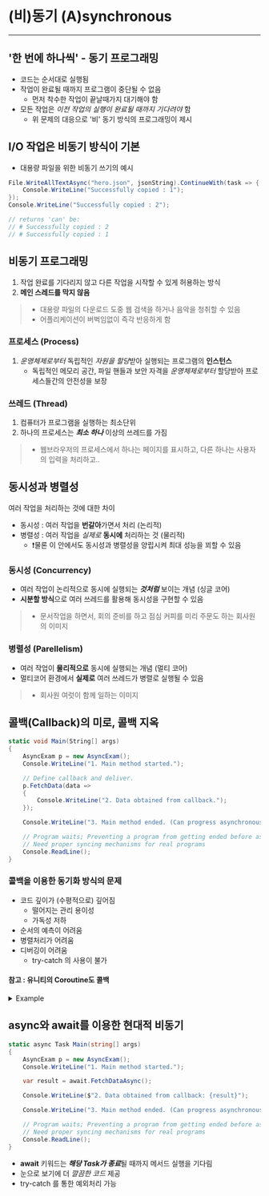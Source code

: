 # (비)동기 (A)synchronous
------
## '한 번에 하나씩' - 동기 프로그래밍
- 코드는 순서대로 실행됨
- 작업이 완료될 때까지 프로그램이 중단될 수 없음
  - 먼저 착수한 작업이 끝날때가지 대기해야 함
- 모든 작업은 *이전 작업의 실행이 완료될 때까지 기다려야* 함
  - 위 문제의 대응으로 '비' 동기 방식의 프로그래밍이 제시

## I/O 작업은 비동기 방식이 기본
- 대용량 파일을 위한 비동기 쓰기의 예시
```C#
File.WriteAllTextAsync("hero.json", jsonString).ContinueWith(task => {
    Console.WriteLine("Successfully copied : 1");
});
Console.WriteLine("Successfully copied : 2");

// returns 'can' be:
// # Successfully copied : 2
// # Successfully copied : 1
```

## 비동기 프로그래밍
1. 작업 완료를 기다리지 않고 다른 작업을 시작할 수 있게 허용하는 방식
2. **메인 스레드를 막지 않음**
>  - 대용량 파일의 다운로드 도중 웹 검색을 하거나 음악을 청취할 수 있음
> - 어플리케이션이 버벅임없이 즉각 반응하게 함

### 프로세스 (Process)
1. *운영체제로부터* 독립적인 *자원을 할당*받아 실행되는 프로그램의 **인스턴스**
   - 독립적인 메모리 공간, 파일 핸들과 보안 자격을 *운영체제로부터* 할당받아 프로세스들간의 안전성을 보장

### 쓰레드 (Thread)
1. 컴퓨터가 프로그램을 실행하는 최소단위
2. 하나의 프로세스는 ***최소 하나*** 이상의 쓰레드를 가짐
> - 웹브라우저의 프로세스에서 하나는 페이지를 표시하고, 다른 하나는 사용자의 입력을 처리하고..

## 동시성과 병렬성
여러 작업을 처리하는 것에 대한 차이
- 동시성 : 여러 작업을 **번갈아**가면서 처리 (논리적)
- 병렬성 : 여러 작업을 *실제로* **동시에** 처리하는 것 (물리적)
  - ❗물론 이 안에서도 동시성과 병렬성을 양립시켜 최대 성능을 꾀할 수 있음

### 동시성 (Concurrency)
- 여러 작업이 논리적으로 동시에 실행되는 ***것처럼*** 보이는 개념 (싱글 코어)
- **시분할 방식**으로 여러 쓰레드를 활용해 동시성을 구현할 수 있음
> - 문서작업을 하면서, 회의 준비를 하고 점심 커피를 미리 주문도 하는 회사원의 이미지

### 병렬성 (Parellelism)
- 여러 작업이 **물리적으로** 동시에 실행되는 개념 (멀티 코어)
- 멀티코어 환경에서 **실제로** 여러 쓰레드가 병렬로 실행될 수 있음
> - 회사원 여럿이 함께 일하는 이미지

## 콜백(Callback)의 미로, 콜백 지옥
```C#
static void Main(String[] args)
{
    AsyncExam p = new AsyncExam();
    Console.WriteLine("1. Main method started.");

    // Define callback and deliver.
    p.FetchData(data =>
    {
        Console.WriteLine("2. Data obtained from callback.");
    });

    Console.WriteLine("3. Main method ended. (Can progress asynchronous tasks on background)");

    // Program waits; Preventing a program from getting ended before asynchronous tasks is done.
    // Need proper syncing mechanisms for real programs
    Console.ReadLine();
}
```
### 콜백을 이용한 동기화 방식의 문제
- 코드 깊이가 (수평적으로) 깊어짐
  - 떨어지는 관리 용이성
  - 가독성 저하
- 순서의 예측이 어려움
- 병렬처리가 어려움
- 디버깅이 어려움
  - try-catch 의 사용이 불가

#### 참고 : 유니티의 Coroutine도 콜백
<details>
<summary>Example</summary>

```C# (Unity)
// Unity's Coroutine uses Callbacks.
void Start()
{
    StartCoroutine(DownloadData(data => {
        Debug.log("Data downloaded successfully : " + data);
        StartCoroutine(ProcessImage(data, texture => {
            Debug.log("Image parsed successfully : " texture.name);
            // And some UI update logics sample; or another callback..
        }));
    }));
}
```

</details>

## async와 await를 이용한 현대적 비동기
```C#
static async Task Main(string[] args)
{
    AsyncExam p = new AsyncExam();
    Console.WriteLine("1. Main method started.");

    var result = await.FetchDataAsync();

    Console.WriteLine($"2. Data obtained from callback: {result}");

    Console.WriteLine("3. Main method ended. (Can progress asynchronous tasks on background)");

    // Program waits; Preventing a program from getting ended before asynchronous tasks is done.
    // Need proper syncing mechanisms for real programs
    Console.ReadLine();
}
```
- **await** 키워드는 ***해당 Task가 종료***될 때까지 메서드 실행을 기다림
- 눈으로 보기에 더 *깔끔한 코드* 제공
- try-catch 를 통한 예외처리 가능
